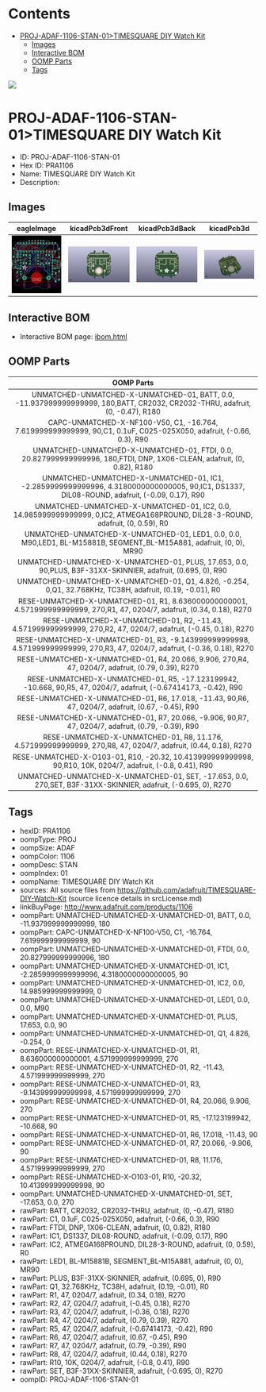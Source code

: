 



Contents
========

* [PROJ-ADAF-1106-STAN-01>TIMESQUARE DIY Watch Kit](#proj-adaf-1106-stan-01timesquare-diy-watch-kit)
	* [Images](#images)
	* [Interactive BOM](#interactive-bom)
	* [OOMP Parts](#oomp-parts)
	* [Tags](#tags)
  
![][im]
# PROJ-ADAF-1106-STAN-01>TIMESQUARE DIY Watch Kit

- ID: PROJ-ADAF-1106-STAN-01
- Hex ID: PRA1106
- Name: TIMESQUARE DIY Watch Kit
- Description: 

## Images
  
  

|eagleImage|kicadPcb3dFront|kicadPcb3dBack|kicadPcb3d|
| :---: | :---: | :---: | :---: |
|[![eagleImage](eagleImage_140.png)](eagleImage_600.png)|[![kicadPcb3dFront](kicadPcb3dFront_140.png)](kicadPcb3dFront_600.png)|[![kicadPcb3dBack](kicadPcb3dBack_140.png)](kicadPcb3dBack_600.png)|[![kicadPcb3d](kicadPcb3d_140.png)](kicadPcb3d_600.png)|

## Interactive BOM

- Interactive BOM page: [ibom.html](kicad/bom/ibom.html)

## OOMP Parts
  

|OOMP Parts|
| :---: |
|UNMATCHED-UNMATCHED-X-UNMATCHED-01, BATT, 0.0, -11.937999999999999, 180,BATT, CR2032, CR2032-THRU, adafruit, (0, -0.47), R180|
|CAPC-UNMATCHED-X-NF100-V50, C1, -16.764, 7.619999999999999, 90,C1, 0.1uF, C025-025X050, adafruit, (-0.66, 0.3), R90|
|UNMATCHED-UNMATCHED-X-UNMATCHED-01, FTDI, 0.0, 20.827999999999996, 180,FTDI, DNP, 1X06-CLEAN, adafruit, (0, 0.82), R180|
|UNMATCHED-UNMATCHED-X-UNMATCHED-01, IC1, -2.2859999999999996, 4.3180000000000005, 90,IC1, DS1337, DIL08-ROUND, adafruit, (-0.09, 0.17), R90|
|UNMATCHED-UNMATCHED-X-UNMATCHED-01, IC2, 0.0, 14.985999999999999, 0,IC2, ATMEGA168PROUND, DIL28-3-ROUND, adafruit, (0, 0.59), R0|
|UNMATCHED-UNMATCHED-X-UNMATCHED-01, LED1, 0.0, 0.0, M90,LED1, BL-M15881B, SEGMENT_BL-M15A881, adafruit, (0, 0), MR90|
|UNMATCHED-UNMATCHED-X-UNMATCHED-01, PLUS, 17.653, 0.0, 90,PLUS, B3F-31XX-SKINNIER, adafruit, (0.695, 0), R90|
|UNMATCHED-UNMATCHED-X-UNMATCHED-01, Q1, 4.826, -0.254, 0,Q1, 32.768KHz, TC38H, adafruit, (0.19, -0.01), R0|
|RESE-UNMATCHED-X-UNMATCHED-01, R1, 8.636000000000001, 4.571999999999999, 270,R1, 47, 0204/7, adafruit, (0.34, 0.18), R270|
|RESE-UNMATCHED-X-UNMATCHED-01, R2, -11.43, 4.571999999999999, 270,R2, 47, 0204/7, adafruit, (-0.45, 0.18), R270|
|RESE-UNMATCHED-X-UNMATCHED-01, R3, -9.143999999999998, 4.571999999999999, 270,R3, 47, 0204/7, adafruit, (-0.36, 0.18), R270|
|RESE-UNMATCHED-X-UNMATCHED-01, R4, 20.066, 9.906, 270,R4, 47, 0204/7, adafruit, (0.79, 0.39), R270|
|RESE-UNMATCHED-X-UNMATCHED-01, R5, -17.123199942, -10.668, 90,R5, 47, 0204/7, adafruit, (-0.67414173, -0.42), R90|
|RESE-UNMATCHED-X-UNMATCHED-01, R6, 17.018, -11.43, 90,R6, 47, 0204/7, adafruit, (0.67, -0.45), R90|
|RESE-UNMATCHED-X-UNMATCHED-01, R7, 20.066, -9.906, 90,R7, 47, 0204/7, adafruit, (0.79, -0.39), R90|
|RESE-UNMATCHED-X-UNMATCHED-01, R8, 11.176, 4.571999999999999, 270,R8, 47, 0204/7, adafruit, (0.44, 0.18), R270|
|RESE-UNMATCHED-X-O103-01, R10, -20.32, 10.413999999999998, 90,R10, 10K, 0204/7, adafruit, (-0.8, 0.41), R90|
|UNMATCHED-UNMATCHED-X-UNMATCHED-01, SET, -17.653, 0.0, 270,SET, B3F-31XX-SKINNIER, adafruit, (-0.695, 0), R270|

## Tags

- hexID: PRA1106
- oompType: PROJ
- oompSize: ADAF
- oompColor: 1106
- oompDesc: STAN
- oompIndex: 01
- oompName: TIMESQUARE DIY Watch Kit
- sources: All source files from https://github.com/adafruit/TIMESQUARE-DIY-Watch-Kit (source licence details in srcLicense.md)
- linkBuyPage: http://www.adafruit.com/products/1106
- oompPart: UNMATCHED-UNMATCHED-X-UNMATCHED-01, BATT, 0.0, -11.937999999999999, 180
- oompPart: CAPC-UNMATCHED-X-NF100-V50, C1, -16.764, 7.619999999999999, 90
- oompPart: UNMATCHED-UNMATCHED-X-UNMATCHED-01, FTDI, 0.0, 20.827999999999996, 180
- oompPart: UNMATCHED-UNMATCHED-X-UNMATCHED-01, IC1, -2.2859999999999996, 4.3180000000000005, 90
- oompPart: UNMATCHED-UNMATCHED-X-UNMATCHED-01, IC2, 0.0, 14.985999999999999, 0
- oompPart: UNMATCHED-UNMATCHED-X-UNMATCHED-01, LED1, 0.0, 0.0, M90
- oompPart: UNMATCHED-UNMATCHED-X-UNMATCHED-01, PLUS, 17.653, 0.0, 90
- oompPart: UNMATCHED-UNMATCHED-X-UNMATCHED-01, Q1, 4.826, -0.254, 0
- oompPart: RESE-UNMATCHED-X-UNMATCHED-01, R1, 8.636000000000001, 4.571999999999999, 270
- oompPart: RESE-UNMATCHED-X-UNMATCHED-01, R2, -11.43, 4.571999999999999, 270
- oompPart: RESE-UNMATCHED-X-UNMATCHED-01, R3, -9.143999999999998, 4.571999999999999, 270
- oompPart: RESE-UNMATCHED-X-UNMATCHED-01, R4, 20.066, 9.906, 270
- oompPart: RESE-UNMATCHED-X-UNMATCHED-01, R5, -17.123199942, -10.668, 90
- oompPart: RESE-UNMATCHED-X-UNMATCHED-01, R6, 17.018, -11.43, 90
- oompPart: RESE-UNMATCHED-X-UNMATCHED-01, R7, 20.066, -9.906, 90
- oompPart: RESE-UNMATCHED-X-UNMATCHED-01, R8, 11.176, 4.571999999999999, 270
- oompPart: RESE-UNMATCHED-X-O103-01, R10, -20.32, 10.413999999999998, 90
- oompPart: UNMATCHED-UNMATCHED-X-UNMATCHED-01, SET, -17.653, 0.0, 270
- rawPart: BATT, CR2032, CR2032-THRU, adafruit, (0, -0.47), R180
- rawPart: C1, 0.1uF, C025-025X050, adafruit, (-0.66, 0.3), R90
- rawPart: FTDI, DNP, 1X06-CLEAN, adafruit, (0, 0.82), R180
- rawPart: IC1, DS1337, DIL08-ROUND, adafruit, (-0.09, 0.17), R90
- rawPart: IC2, ATMEGA168PROUND, DIL28-3-ROUND, adafruit, (0, 0.59), R0
- rawPart: LED1, BL-M15881B, SEGMENT_BL-M15A881, adafruit, (0, 0), MR90
- rawPart: PLUS, B3F-31XX-SKINNIER, adafruit, (0.695, 0), R90
- rawPart: Q1, 32.768KHz, TC38H, adafruit, (0.19, -0.01), R0
- rawPart: R1, 47, 0204/7, adafruit, (0.34, 0.18), R270
- rawPart: R2, 47, 0204/7, adafruit, (-0.45, 0.18), R270
- rawPart: R3, 47, 0204/7, adafruit, (-0.36, 0.18), R270
- rawPart: R4, 47, 0204/7, adafruit, (0.79, 0.39), R270
- rawPart: R5, 47, 0204/7, adafruit, (-0.67414173, -0.42), R90
- rawPart: R6, 47, 0204/7, adafruit, (0.67, -0.45), R90
- rawPart: R7, 47, 0204/7, adafruit, (0.79, -0.39), R90
- rawPart: R8, 47, 0204/7, adafruit, (0.44, 0.18), R270
- rawPart: R10, 10K, 0204/7, adafruit, (-0.8, 0.41), R90
- rawPart: SET, B3F-31XX-SKINNIER, adafruit, (-0.695, 0), R270
- oompID: PROJ-ADAF-1106-STAN-01



[im]: kicadPcb3d_450.png
